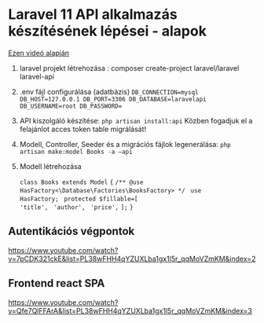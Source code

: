 # Laravel 11 API alkalmazás készítésének lépései - alapok

<a href="https://www.youtube.com/watch?v=LmMJB3STuU4&list=PL38wFHH4qYZUXLba1gx1l5r_qqMoVZmKM">Ezen videó alapján</a>

1. laravel projekt létrehozása : composer create-project laravel/laravel laravel-api
2. .env fájl configurálása (adatbázis)
   `DB_CONNECTION=mysql
   DB_HOST=127.0.0.1
   DB_PORT=3306
   DB_DATABASE=laravelapi
   DB_USERNAME=root
   DB_PASSWORD=`
4. API kiszolgáló készítése: `php artisan install:api`
    Közben fogadjuk el a felajánlot acces token table migrálását!
5. Modell, Controller, Seeder és a migrációs fájlok legenerálása: `php artisan make:model Books -a –api`
6. Modell létrehozása 

   <code>class Books extends Model</code>
    <code>{</code>
        <code>/** @use HasFactory<\Database\Factories\BooksFactory> */</code>
       <code> use HasFactory;</code>
       <code> protected $fillable=[</code>
        <code>    'title',</code>
        <code>    'author',</code>
        <code>    'price',</code>
        <code>];</code>
    <code>}</code>

## Autentikációs végpontok

https://www.youtube.com/watch?v=7pCDK321ckE&list=PL38wFHH4qYZUXLba1gx1l5r_qqMoVZmKM&index=2

## Frontend react SPA
https://www.youtube.com/watch?v=Qfe7QlFFArA&list=PL38wFHH4qYZUXLba1gx1l5r_qqMoVZmKM&index=3

